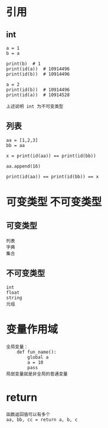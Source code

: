 # 引用

## int

    a = 1
    b = a

    print(b)  # 1
    print(id(a))  # 10914496
    print(id(b))  # 10914496

    a = 2
    print(id(b))  # 10914496
    print(id(a))  # 10914528

    上述说明 int 为不可变类型

## 列表

    aa = [1,2,3]
    bb = aa

    x = print(id(aa)) == print(id(bb))

    aa.append(16)

    print(id(aa)) == print(id(bb)) == x

# 可变类型 不可变类型

## 可变类型

    列表
    字典
    集合

## 不可变类型

    int
    float
    string
    元组

# 变量作用域

    全局变量：
        def fun_name():
            global a
            a = 10
            pass
    局部变量就是非全局的普通变量

# return

    函数返回值可以有多个
    aa, bb, cc = return a, b, c

